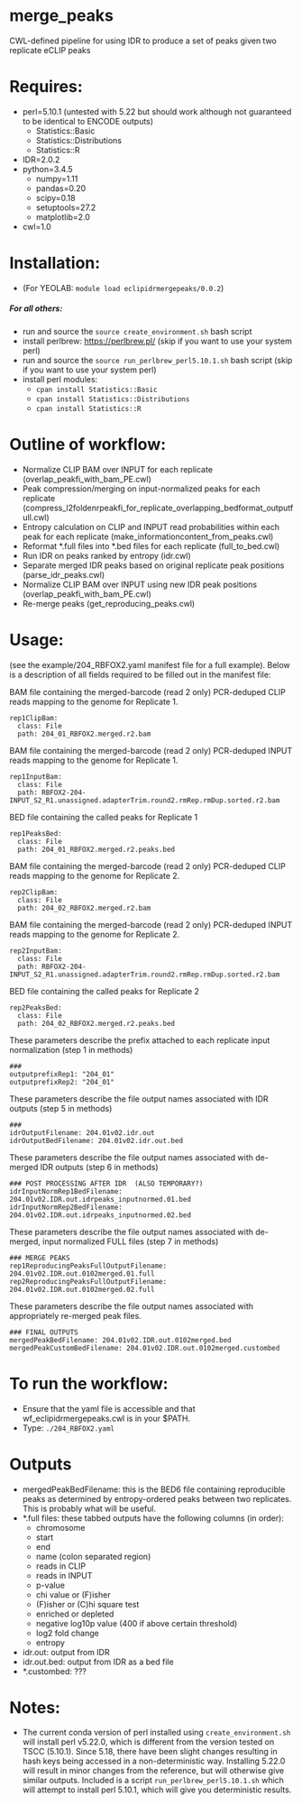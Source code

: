 # merge_peaks
CWL-defined pipeline for using IDR to produce a set of peaks given two replicate eCLIP peaks

# Requires:

- perl=5.10.1 (untested with 5.22 but should work although not guaranteed to be identical to ENCODE outputs)
    - Statistics::Basic
    - Statistics::Distributions
    - Statistics::R
- IDR=2.0.2
- python=3.4.5
    - numpy=1.11
    - pandas=0.20
    - scipy=0.18
    - setuptools=27.2
    - matplotlib=2.0
- cwl=1.0

# Installation:
- (For YEOLAB: ```module load eclipidrmergepeaks/0.0.2```)

##### For all others:
- run and source the ```source create_environment.sh``` bash script
- install perlbrew: https://perlbrew.pl/ (skip if you want to use your system perl)
- run and source the ```source run_perlbrew_perl5.10.1.sh``` bash script (skip if you want to use your system perl)
- install perl modules:
    - ```cpan install Statistics::Basic```
    - ```cpan install Statistics::Distributions```
    - ```cpan install Statistics::R```

# Outline of workflow:
- Normalize CLIP BAM over INPUT for each replicate (overlap_peakfi_with_bam_PE.cwl)
- Peak compression/merging on input-normalized peaks for each replicate (compress_l2foldenrpeakfi_for_replicate_overlapping_bedformat_outputfull.cwl)
- Entropy calculation on CLIP and INPUT read probabilities within each peak for each replicate (make_informationcontent_from_peaks.cwl)
- Reformat *.full files into *.bed files for each replicate (full_to_bed.cwl)
- Run IDR on peaks ranked by entropy (idr.cwl)
- Separate merged IDR peaks based on original replicate peak positions (parse_idr_peaks.cwl)
- Normalize CLIP BAM over INPUT using new IDR peak positions (overlap_peakfi_with_bam_PE.cwl)
- Re-merge peaks (get_reproducing_peaks.cwl)

# Usage:
(see the example/204_RBFOX2.yaml manifest file for a full example). Below is a description of all fields
required to be filled out in the manifest file:

BAM file containing the merged-barcode (read 2 only) PCR-deduped CLIP reads mapping to the genome for Replicate 1.
```
rep1ClipBam:
  class: File
  path: 204_01_RBFOX2.merged.r2.bam
```

BAM file containing the merged-barcode (read 2 only) PCR-deduped INPUT reads mapping to the genome for Replicate 1.
```
rep1InputBam:
  class: File
  path: RBFOX2-204-INPUT_S2_R1.unassigned.adapterTrim.round2.rmRep.rmDup.sorted.r2.bam
```

BED file containing the called peaks for Replicate 1
```
rep1PeaksBed:
  class: File
  path: 204_01_RBFOX2.merged.r2.peaks.bed
```

BAM file containing the merged-barcode (read 2 only) PCR-deduped CLIP reads mapping to the genome for Replicate 2.
```
rep2ClipBam:
  class: File
  path: 204_02_RBFOX2.merged.r2.bam
```

BAM file containing the merged-barcode (read 2 only) PCR-deduped INPUT reads mapping to the genome for Replicate 2.
```
rep2InputBam:
  class: File
  path: RBFOX2-204-INPUT_S2_R1.unassigned.adapterTrim.round2.rmRep.rmDup.sorted.r2.bam
```

BED file containing the called peaks for Replicate 2
```
rep2PeaksBed:
  class: File
  path: 204_02_RBFOX2.merged.r2.peaks.bed
```

These parameters describe the prefix attached to each replicate input normalization (step 1 in methods)
```
###
outputprefixRep1: "204_01"
outputprefixRep2: "204_01"
```

These parameters describe the file output names associated with IDR outputs (step 5 in methods)
```
###
idrOutputFilename: 204.01v02.idr.out
idrOutputBedFilename: 204.01v02.idr.out.bed
```

These parameters describe the file output names associated with de-merged IDR outputs (step 6 in methods)
```
### POST PROCESSING AFTER IDR  (ALSO TEMPORARY?)
idrInputNormRep1BedFilename: 204.01v02.IDR.out.idrpeaks_inputnormed.01.bed
idrInputNormRep2BedFilename: 204.01v02.IDR.out.idrpeaks_inputnormed.02.bed
```

These parameters describe the file output names associated with de-merged, input normalized FULL files (step 7 in methods)
```
### MERGE PEAKS
rep1ReproducingPeaksFullOutputFilename: 204.01v02.IDR.out.0102merged.01.full
rep2ReproducingPeaksFullOutputFilename: 204.01v02.IDR.out.0102merged.02.full
```

These parameters describe the file output names associated with appropriately re-merged peak files.
```
### FINAL OUTPUTS
mergedPeakBedFilename: 204.01v02.IDR.out.0102merged.bed
mergedPeakCustomBedFilename: 204.01v02.IDR.out.0102merged.custombed
```
# To run the workflow:
- Ensure that the yaml file is accessible and that wf_eclipidrmergepeaks.cwl is in your $PATH.
- Type: ```./204_RBFOX2.yaml```

# Outputs
- mergedPeakBedFilename: this is the BED6 file containing reproducible peaks as
determined by entropy-ordered peaks between two replicates.
This is probably what will be useful.
- *.full files: these tabbed outputs have the following columns (in order):
    - chromosome
    - start
    - end
    - name (colon separated region)
    - reads in CLIP
    - reads in INPUT
    - p-value
    - chi value or (F)isher
    - (F)isher or (C)hi square test
    - enriched or depleted
    - negative log10p value (400 if above certain threshold)
    - log2 fold change
    - entropy
- idr.out: output from IDR
- idr.out.bed: output from IDR as a bed file
- *.custombed: ???

# Notes:
- The current conda version of perl installed using ```create_environment.sh```
will install perl v5.22.0, which is different from the version tested on TSCC
(5.10.1). Since 5.18, there have been slight changes resulting in hash keys
being accessed in a non-deterministic way. Installing 5.22.0 will result in
minor changes from the reference, but will otherwise give similar outputs.
Included is a script ```run_perlbrew_perl5.10.1.sh``` which will attempt to
install perl 5.10.1, which will give you deterministic results.
